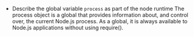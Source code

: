 * Describe the global variable `process` as part of the node runtime
The process object is a global that provides information about, and control
over, the current Node.js process. As a global, it is always available to
Node.js applications without using require().
